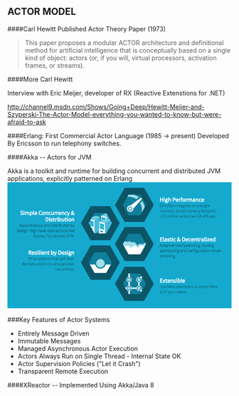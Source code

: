 ## ACTOR MODEL


####Carl Hewitt Published Actor Theory Paper (1973)

>This paper proposes a modular ACTOR architecture and definitional method for artificial intelligence that is conceptually based on a single kind of object: actors (or, if you will, virtual processors, activation frames, or streams).
 


####More Carl Hewitt

Interview with Eric Meijer, developer of RX (Reactive Extenstions for .NET)

http://channel9.msdn.com/Shows/Going+Deep/Hewitt-Meijer-and-Szyperski-The-Actor-Model-everything-you-wanted-to-know-but-were-afraid-to-ask


####Erlang: First Commercial Actor Language (1985 -> present)
Developed By Ericsson to run telephony switches. 


####Akka -- Actors for JVM

Akka is a toolkit and runtime for building concurrent and distributed JVM applications, explicitly patterned on Erlang
![akka marketing material](images/Akka.png)

###Key Features of Actor Systems

* Entirely Message Driven
* Immutable Messages
* Managed Asynchronous Actor Execution
* Actors Always Run on Single Thread - Internal State OK
* Actor Supervision Policies  ("Let it Crash")
* Transparent Remote Execution


####XReactor -- Implemented Using Akka/Java 8
